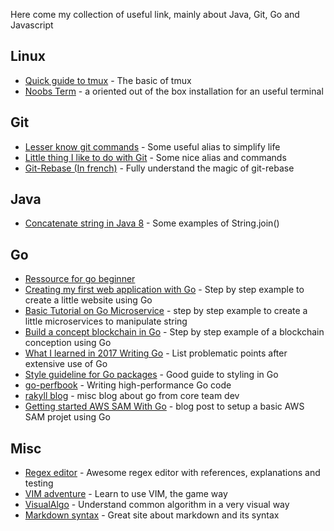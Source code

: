 Here come my collection of useful link, mainly about Java, Git, Go and Javascript

## Linux

* [Quick guide to tmux](http://www.hamvocke.com/blog/a-quick-and-easy-guide-to-tmux/) - The basic of tmux
* [Noobs Term](https://noobs-term.com/) - a oriented out of the box installation for an useful terminal

## Git

* [Lesser know git commands](https://hackernoon.com/lesser-known-git-commands-151a1918a60) - Some useful alias to simplify life
* [Little thing I like to do with Git](https://csswizardry.com/2017/05/little-things-i-like-to-do-with-git/) - Some nice alias and commands
* [Git-Rebase (In french)](https://www.miximum.fr/blog/git-rebase/) - Fully understand the magic of git-rebase

## Java

* [Concatenate string in Java 8](http://developersjournal.in/concatenate-strings-java-8/) - Some examples of String.join()

## Go

* [Ressource for go beginner](https://dave.cheney.net/resources-for-new-go-programmers)
* [Creating my first web application with Go](http://rosalita.github.io/building-a-web-app-with-go/) - Step by step example to create a little website using Go
* [Basic Tutorial on Go Microservice](https://gokit.io/examples/stringsvc.html) - step by step example to create a little microservices to manipulate string
* [Build a concept blockchain in Go](https://jeiwan.cc/posts/building-blockchain-in-go-part-1/) - Step by step example of a blockchain conception using Go
* [What I learned in 2017 Writing Go](https://www.commandercoriander.net/blog/2017/12/31/writing-go/) - List problematic points after extensive use of Go
* [Style guideline for Go packages](https://rakyll.org/style-packages/) - Good guide to styling in Go
* [go-perfbook](https://github.com/dgryski/go-perfbook) - Writing high-performance Go code
* [rakyll blog](https://rakyll.org/) - misc blog about go from core team dev
* [Getting started AWS SAM With Go](https://www.melvinvivas.com/aws-lambda-go-sam/) - blog post to setup a basic AWS SAM projet using Go

## Misc

* [Regex editor](https://regex101.com) - Awesome regex editor with references, explanations and testing
* [VIM adventure](https://vim-adventures.com/) - Learn to use VIM, the game way
* [VisualAlgo](https://visualgo.net/en) - Understand common algorithm in a very visual way
* [Markdown syntax](https://daringfireball.net/projects/markdown/syntax) - Great site about markdown and its syntax
